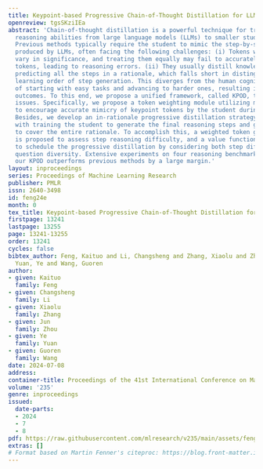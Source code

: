 ```yaml
---
title: Keypoint-based Progressive Chain-of-Thought Distillation for LLMs
openreview: tgsSKziIEa
abstract: 'Chain-of-thought distillation is a powerful technique for transferring
  reasoning abilities from large language models (LLMs) to smaller student models.
  Previous methods typically require the student to mimic the step-by-step rationale
  produced by LLMs, often facing the following challenges: (i) Tokens within a rationale
  vary in significance, and treating them equally may fail to accurately mimic keypoint
  tokens, leading to reasoning errors. (ii) They usually distill knowledge by consistently
  predicting all the steps in a rationale, which falls short in distinguishing the
  learning order of step generation. This diverges from the human cognitive progression
  of starting with easy tasks and advancing to harder ones, resulting in sub-optimal
  outcomes. To this end, we propose a unified framework, called KPOD, to address these
  issues. Specifically, we propose a token weighting module utilizing mask learning
  to encourage accurate mimicry of keypoint tokens by the student during distillation.
  Besides, we develop an in-rationale progressive distillation strategy, starting
  with training the student to generate the final reasoning steps and gradually extending
  to cover the entire rationale. To accomplish this, a weighted token generation loss
  is proposed to assess step reasoning difficulty, and a value function is devised
  to schedule the progressive distillation by considering both step difficulty and
  question diversity. Extensive experiments on four reasoning benchmarks illustrate
  our KPOD outperforms previous methods by a large margin.'
layout: inproceedings
series: Proceedings of Machine Learning Research
publisher: PMLR
issn: 2640-3498
id: feng24e
month: 0
tex_title: Keypoint-based Progressive Chain-of-Thought Distillation for {LLM}s
firstpage: 13241
lastpage: 13255
page: 13241-13255
order: 13241
cycles: false
bibtex_author: Feng, Kaituo and Li, Changsheng and Zhang, Xiaolu and Zhou, Jun and
  Yuan, Ye and Wang, Guoren
author:
- given: Kaituo
  family: Feng
- given: Changsheng
  family: Li
- given: Xiaolu
  family: Zhang
- given: Jun
  family: Zhou
- given: Ye
  family: Yuan
- given: Guoren
  family: Wang
date: 2024-07-08
address:
container-title: Proceedings of the 41st International Conference on Machine Learning
volume: '235'
genre: inproceedings
issued:
  date-parts:
  - 2024
  - 7
  - 8
pdf: https://raw.githubusercontent.com/mlresearch/v235/main/assets/feng24e/feng24e.pdf
extras: []
# Format based on Martin Fenner's citeproc: https://blog.front-matter.io/posts/citeproc-yaml-for-bibliographies/
---
```

